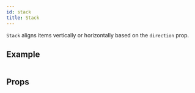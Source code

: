 ```yaml
---
id: stack
title: Stack
---
```


`Stack` aligns items vertically or horizontally based on the `direction` prop.

## Example

```ComponentSnackPlayer path=primitives,Stack,basic.tsx

```

## Props

```ComponentPropTable path=primitives,Stack,Stack.tsx

```
